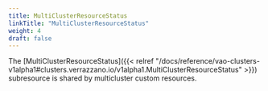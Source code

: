 ```yaml
---
title: MultiClusterResourceStatus
linkTitle: "MultiClusterResourceStatus"
weight: 4
draft: false
---
```

The [MultiClusterResourceStatus]({{< relref "/docs/reference/vao-clusters-v1alpha1#clusters.verrazzano.io/v1alpha1.MultiClusterResourceStatus" >}}) subresource is shared by multicluster custom resources.
